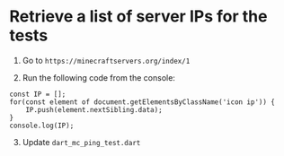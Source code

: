 # Retrieve a list of server IPs for the tests

1. Go to `https://minecraftservers.org/index/1`

2. Run the following code from the console:
```
const IP = [];
for(const element of document.getElementsByClassName('icon ip')) {
    IP.push(element.nextSibling.data);
}
console.log(IP);
```

3. Update `dart_mc_ping_test.dart`
